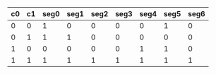<!-- SPDX-License-Identifier: zlib-acknowledgement -->
| c0 | c1 | seg0 | seg1 | seg2 | seg3 | seg4 | seg5 | seg6 |
|----|----|------|------|------|------|------|------|------|
| 0  | 0  | 1    | 0    | 0    | 0    | 0    | 1    | 0    |
| 0  | 1  | 1    | 1    | 0    | 0    | 0    | 0    | 0    |
| 1  | 0  | 0    | 0    | 0    | 0    | 1    | 1    | 0    |
| 1  | 1  | 1    | 1    | 1    | 1    | 1    | 1    | 1    |
